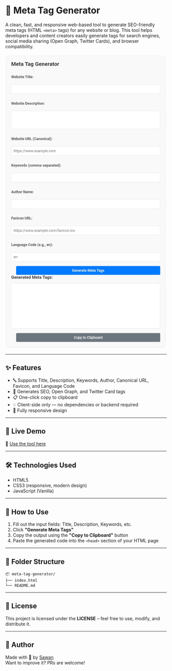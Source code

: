# 🧠 Meta Tag Generator

A clean, fast, and responsive web-based tool to generate SEO-friendly meta tags (HTML `<meta>` tags) for any website or blog. This tool helps developers and content creators easily generate tags for search engines, social media sharing (Open Graph, Twitter Cards), and browser compatibility.

![Screenshot](screenshot.jpg)

---

## ✨ Features

- 🔤 Supports Title, Description, Keywords, Author, Canonical URL, Favicon, and Language Code
- 🧠 Generates SEO, Open Graph, and Twitter Card tags
- 📋 One-click copy to clipboard
- 💡 Client-side only — no dependencies or backend required
- 📱 Fully responsive design

---

## 🚀 Live Demo

🔗 [Use the tool here](https://seolyticshub.blogspot.com/2025/06/meta-tag-generator-tool-blogger-seo.html)  


---

## 🛠️ Technologies Used

- HTML5
- CSS3 (responsive, modern design)
- JavaScript (Vanilla)

---

## 🧩 How to Use

1. Fill out the input fields: Title, Description, Keywords, etc.
2. Click **"Generate Meta Tags"**
3. Copy the output using the **"Copy to Clipboard"** button
4. Paste the generated code into the `<head>` section of your HTML page

---


## 📁 Folder Structure

```
📦 meta-tag-generator/
├── index.html
└── README.md
```

---

## 📄 License

This project is licensed under the **LICENSE** – feel free to use, modify, and distribute it.

---

## 🙌 Author

Made with 💙 by [Sawan](https://github.com/codersawan49)  
Want to improve it? PRs are welcome!
